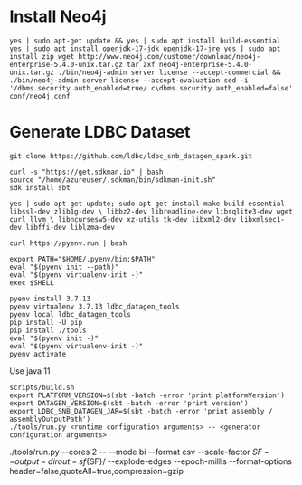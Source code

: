 
# Install Neo4j 
`
yes | sudo apt-get update &&
yes | sudo apt install build-essential
yes | sudo apt install openjdk-17-jdk openjdk-17-jre
yes | sudo apt install zip
wget http://www.neo4j.com/customer/download/neo4j-enterprise-5.4.0-unix.tar.gz
tar zxf neo4j-enterprise-5.4.0-unix.tar.gz
./bin/neo4j-admin server license --accept-commercial && ./bin/neo4j-admin server license --accept-evaluation
sed -i '/dbms.security.auth_enabled=true/ c\dbms.security.auth_enabled=false' conf/neo4j.conf 
`

# Generate LDBC Dataset 

`git clone https://github.com/ldbc/ldbc_snb_datagen_spark.git`

```
curl -s "https://get.sdkman.io" | bash
source "/home/azureuser/.sdkman/bin/sdkman-init.sh"
sdk install sbt
```

`yes | sudo apt-get update; sudo apt-get install make build-essential libssl-dev zlib1g-dev \
libbz2-dev libreadline-dev libsqlite3-dev wget curl llvm \
libncursesw5-dev xz-utils tk-dev libxml2-dev libxmlsec1-dev libffi-dev liblzma-dev`

`curl https://pyenv.run | bash`

```
export PATH="$HOME/.pyenv/bin:$PATH"
eval "$(pyenv init --path)"
eval "$(pyenv virtualenv-init -)"
exec $SHELL
```

```
pyenv install 3.7.13
pyenv virtualenv 3.7.13 ldbc_datagen_tools
pyenv local ldbc_datagen_tools
pip install -U pip
pip install ./tools
eval "$(pyenv init -)"
eval "$(pyenv virtualenv-init -)"
pyenv activate
```

Use java 11
```
scripts/build.sh
export PLATFORM_VERSION=$(sbt -batch -error 'print platformVersion')
export DATAGEN_VERSION=$(sbt -batch -error 'print version')
export LDBC_SNB_DATAGEN_JAR=$(sbt -batch -error 'print assembly / assemblyOutputPath')
./tools/run.py <runtime configuration arguments> -- <generator configuration arguments>
```

./tools/run.py --cores 2 -- --mode bi --format csv --scale-factor ${SF} --output-dir out-sf${SF}/ --explode-edges --epoch-millis  --format-options header=false,quoteAll=true,compression=gzip